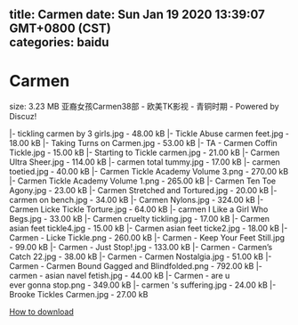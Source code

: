 
title: Carmen
date: Sun Jan 19 2020 13:39:07 GMT+0800 (CST)    
categories: baidu
---

# Carmen
size: 3.23 MB
 亚裔女孩Carmen38部 - 欧美TK影视 - 青铜时期 - Powered by Discuz!
 
|- tickling carmen by 3 girls.jpg - 48.00 kB
|- Tickle Abuse carmen feet.jpg - 18.00 kB
|- Taking Turns on Carmen.jpg - 53.00 kB
|- TA - Carmen Coffin Tickle.jpg - 15.00 kB
|- Starting to Tickle carmen.jpg - 21.00 kB
|- Carmen Ultra Sheer.jpg - 114.00 kB
|- carmen total tummy.jpg - 17.00 kB
|- carmen toetied.jpg - 40.00 kB
|- Carmen Tickle Academy Volume 3.png - 270.00 kB
|- Carmen Tickle Academy Volume 1.png - 265.00 kB
|- Carmen Ten Toe Agony.jpg - 23.00 kB
|- Carmen Stretched and Tortured.jpg - 20.00 kB
|- carmen on bench.jpg - 34.00 kB
|- Carmen Nylons.jpg - 324.00 kB
|- Carmen Licke Tickle Torture.jpg - 64.00 kB
|- carmen I Like a Girl Who Begs.jpg - 33.00 kB
|- Carmen cruelty tickling.jpg - 17.00 kB
|- Carmen asian feet tickle4.jpg - 15.00 kB
|- Carmen asian feet ticke2.jpg - 18.00 kB
|- Carmen - Licke Tickle.png - 260.00 kB
|- Carmen - Keep Your Feet Still.jpg - 99.00 kB
|- Carmen - Just Stop!.jpg - 133.00 kB
|- Carmen - Carmen’s Catch 22.jpg - 38.00 kB
|- Carmen - Carmen Nostalgia.jpg - 51.00 kB
|- Carmen - Carmen Bound Gagged and Blindfolded.png - 792.00 kB
|- carmen - asian navel fetish.jpg - 44.00 kB
|- Carmen - are u ever gonna stop.png - 349.00 kB
|- carmen 's suffering.jpg - 24.00 kB
|- Brooke Tickles Carmen.jpg - 27.00 kB

[How to download](https://bpcam.bemobtrk.com/go/2ceec3aa-1ca2-46d6-b9ff-aaa5c184517c?jno=5161)